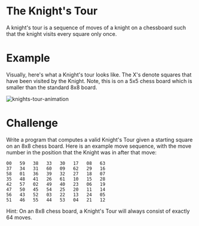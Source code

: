 # The Knight's Tour

A knight's tour is a sequence of moves of a knight on a chessboard such that the knight visits every square only once.

# Example

Visually, here's what a Knight's tour looks like. The X's denote squares that have been visited by the Knight. Note, this is on a 5x5 chess board which is smaller than the standard 8x8 board.

![knights-tour-animation](https://user-images.githubusercontent.com/4043433/43399576-695a7a60-93d9-11e8-8fe7-62ab12d581d8.gif)

# Challenge

Write a program that computes a valid Knight's Tour given a starting square on an 8x8 chess board. Here is an example move sequence, with the move number in the position that the Knight was in after that move:

```
00   59   38   33   30   17   08   63
37   34   31   60   09   62   29   16
58   01   36   39   32   27   18   07
35   48   41   26   61   10   15   28
42   57   02   49   40   23   06   19
47   50   45   54   25   20   11   14
56   43   52   03   22   13   24   05
51   46   55   44   53   04   21   12
```

Hint: On an 8x8 chess board, a Knight's Tour will always consist of exactly 64 moves.
